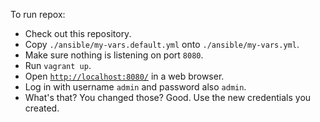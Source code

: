 To run repox:
* Check out this repository.
* Copy `./ansible/my-vars.default.yml` onto `./ansible/my-vars.yml`.
* Make sure nothing is listening on port `8080`.
* Run `vagrant up`.
* Open [`http://localhost:8080/`](http://localhost:8080/ "This link won't work until you follow the above steps.") in a web browser.
* Log in with username `admin` and password also `admin`.
 * What's that?  You changed those?  Good.  Use the new credentials you created.
